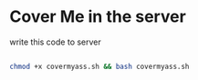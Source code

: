 # Cover Me in the server


write this code to server 

```sh

chmod +x covermyass.sh && bash covermyass.sh
```
